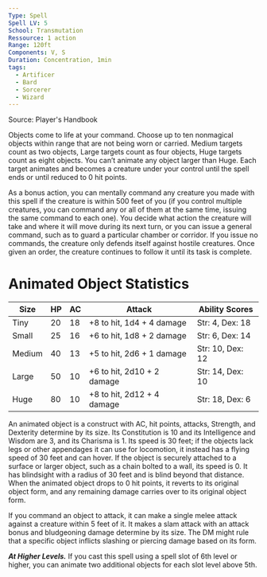 ```yaml
---
Type: Spell
Spell LV: 5
School: Transmutation
Ressource: 1 action
Range: 120ft
Components: V, S
Duration: Concentration, 1min
tags:
  - Artificer
  - Bard
  - Sorcerer
  - Wizard
---
```

Source: Player's Handbook

Objects come to life at your command. Choose up to ten nonmagical objects within range that are not being worn or carried. Medium targets count as two objects, Large targets count as four objects, Huge targets count as eight objects. You can’t animate any object larger than Huge. Each target animates and becomes a creature under your control until the spell ends or until reduced to 0 hit points.

As a bonus action, you can mentally command any creature you made with this spell if the creature is within 500 feet of you (if you control multiple creatures, you can command any or all of them at the same time, issuing the same command to each one). You decide what action the creature will take and where it will move during its next turn, or you can issue a general command, such as to guard a particular chamber or corridor. If you issue no commands, the creature only defends itself against hostile creatures. Once given an order, the creature continues to follow it until its task is complete.

# Animated Object Statistics

| Size   | HP  | AC  | Attack                     | Ability Scores   |
| ------ | --- | --- | -------------------------- | ---------------- |
| Tiny   | 20  | 18  | +8 to hit, 1d4 + 4 damage  | Str: 4, Dex: 18  |
| Small  | 25  | 16  | +6 to hit, 1d8 + 2 damage  | Str: 6, Dex: 14  |
| Medium | 40  | 13  | +5 to hit, 2d6 + 1 damage  | Str: 10, Dex: 12 |
| Large  | 50  | 10  | +6 to hit, 2d10 + 2 damage | Str: 14, Dex: 10 |
| Huge   | 80  | 10  | +8 to hit, 2d12 + 4 damage | Str: 18, Dex: 6  |


An animated object is a construct with AC, hit points, attacks, Strength, and Dexterity determine by its size. Its Constitution is 10 and its Intelligence and Wisdom are 3, and its Charisma is 1. Its speed is 30 feet; if the objects lack legs or other appendages it can use for locomotion, it instead has a flying speed of 30 feet and can hover. If the object is securely attached to a surface or larger object, such as a chain bolted to a wall, its speed is 0. It has blindsight with a radius of 30 feet and is blind beyond that distance. When the animated object drops to 0 hit points, it reverts to its original object form, and any remaining damage carries over to its original object form.

If you command an object to attack, it can make a single melee attack against a creature within 5 feet of it. It makes a slam attack with an attack bonus and bludgeoning damage determine by its size. The DM might rule that a specific object inflicts slashing or piercing damage based on its form.

**_At Higher Levels._** If you cast this spell using a spell slot of 6th level or higher, you can animate two additional objects for each slot level above 5th.